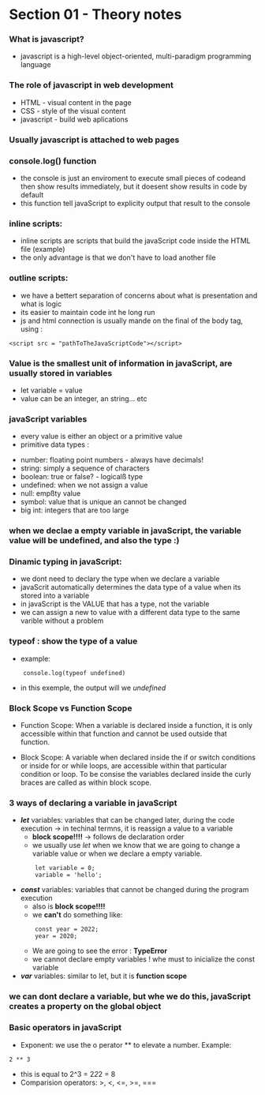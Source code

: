 # Section 01 - Theory notes

### What is javascript?
* javascript is a high-level object-oriented, multi-paradigm programming language

### The role of javascript in web development
* HTML - visual content in the page
* CSS - style of the visual content
* javascript - build web aplications

### Usually javascript is attached to web pages

### console.log() function
* the console is just an enviroment to execute small pieces of codeand then show results immediately, but it doesent show results in code by default
* this function tell javaScript to explicity output that result to the console

### inline scripts:
* inline scripts are scripts that build the javaScript code inside the HTML file (example)
* the only advantage is that we don't have to load another file

### outline scripts:
* we have a bettert separation of concerns about what is presentation and what is logic
* its easier to  maintain code int he long run
* js and html connection is usually mande on the final of the body tag, using : 
```
<script src = "pathToTheJavaScriptCode"></script>
```

### Value is the smallest unit of information in javaScript, are usually stored in variables
* let variable = value
* value can be an integer, an string... etc

### javaScript variables 
* every value is either an object or a primitive value
* primitive data types : 
 - number: floating point numbers - always have decimals!
 - string: simply a sequence of characters
 - boolean: true or false? - logicalß type
 - undefined: when we not assign a value 
 - null: empßty value
 - symbol: value that is unique an cannot be changed
 - big int: integers that are too large

### when we declae a empty variable in javaScript, the variable value will be undefined, and also the type :)

### Dinamic typing in javaScript:
* we dont need to declary the type when we declare a variable
* javaScrit automatically determines the data type of a value when its stored into a variable
* in javaScript is the VALUE that has a type, not the variable
* we can assign a new to value with a different data type to the same varible without a problem

### typeof : show the type of a value
* example:

```
    console.log(typeof undefined)
```
* in this exemple, the output will we _undefined_

### Block Scope vs Function Scope
* Function Scope: When a variable is declared inside a function, it is only accessible within that function and cannot be used outside that function.

* Block Scope: A variable when declared inside the if or switch conditions or inside for or while loops, are accessible within that particular condition or loop. To be consise the variables declared inside the curly braces are called as within block scope.


### 3 ways of declaring a variable in javaScript
* **_let_** variables: variables that can be changed later, during the code execution -> in techinal termns, it is reassign a value to a variable
    - **block scope!!!!** -> follows de declaration order
    - we usually use *let* when we know that we are going to change a  variable value or when we declare a empty variable.
    ```
        let variable = 0;
        variable = 'hello';
    ```
* **_const_** variables: variables that cannot be changed during the program execution 
    - also is  **block scope!!!!**
    - we **can't** do something like:
    ```
        const year = 2022;
        year = 2020;
    ```
    - We are going to see the error : **TypeError**
    - we cannot declare empty variables ! whe must to inicialize the const variable
* **_var_** variables: similar to let, but it is **function scope**

### we can dont declare a variable, but whe we do this, javaScript creates a property on the global object

### Basic operators in javaScript
* Exponent: we use the o perator ** to elevate a number. Example:
```
2 ** 3
```
* this is equal to 2^3 = 2*2*2 = 8
* Comparision operators: >, <, <=, >=, ===
